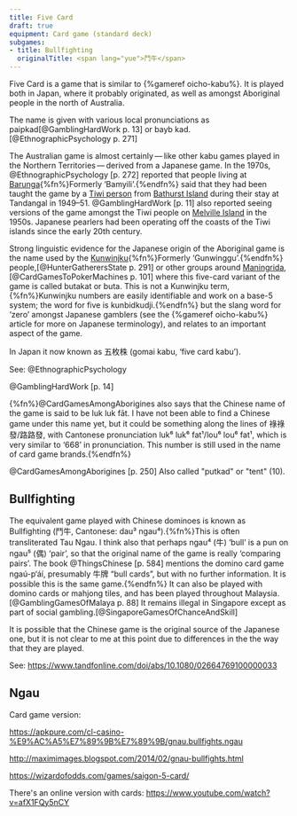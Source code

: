 ```yaml
---
title: Five Card
draft: true
equipment: Card game (standard deck)
subgames:
- title: Bullfighting
  originalTitle: <span lang="yue">鬥牛</span>
---
```


<p class="lead">
<span class="aka">Five Card</span> is a game that is similar to {%gameref oicho-kabu%}. It is played both in Japan, where it probably originated, as well as amongst Aboriginal people in the north of Australia.
</p>

The name is given with various local pronunciations as <span lang="tiw">paipkad</span>[@GamblingHardWork p. 13] or <span>bayb kad</span>.[@EthnographicPsychology p. 271]

The Australian game is almost certainly — like other <span lang="ja-Latn">kabu</span> games played in the Northern Territories — derived from a Japanese game. In the 1970s, @EthnographicPsychology [p. 272] reported that people living at [Barunga](https://en.wikipedia.org/wiki/Barunga,_Northern_Territory){%fn%}Formerly ‘Bamyili’.{%endfn%} said that they had been taught the game by a [Tiwi person](https://en.wikipedia.org/wiki/Tiwi_people) from [Bathurst Island](https://en.wikipedia.org/wiki/Bathurst_Island_(Northern_Territory)) during their stay at Tandangal in 1949–51. @GamblingHardWork [p. 11] also reported seeing versions of the game amongst the Tiwi people on [Melville Island](https://en.wikipedia.org/wiki/Melville_Island_(Northern_Territory)) in the 1950s. Japanese pearlers had been operating off the coasts of the Tiwi islands since the early 20th century.

Strong linguistic evidence for the Japanese origin of the Aboriginal game is the name used by the [Kunwinjku](https://en.wikipedia.org/wiki/Kunwinjku_people){%fn%}Formerly ‘Gunwinggu’.{%endfn%} people,[@HunterGatherersState p. 291] or other groups around [Maningrida](https://en.wikipedia.org/wiki/Maningrida,_Northern_Territory),[@CardGamesToPokerMachines p. 101] where this five-card variant of the game is called <span lang="gup" class="aka">butakat</span> or <span class="aka" lang="gup">buta</span>. This is not a Kunwinjku term,{%fn%}Kunwinjku numbers are easily identifiable and work on a base-5 system; the word for five is <span lang="gup">kunbidkudji</span>.{%endfn%} but the slang word for ‘zero’ amongst Japanese gamblers (see the {%gameref oicho-kabu%} article for more on Japanese terminology), and relates to an important aspect of the game.

In Japan it now known as <span lang="ja" class="aka">五枚株</span> (<span lang="ja-Latn" class="aka">gomai kabu</span>, ‘five card <span lang="ja-Latn">kabu</span>’).

See: @EthnographicPsychology

@GamblingHardWork [p. 14]

{%fn%}@CardGamesAmongAborigines also says that the Chinese name of the game is said to be <span lang="zh-Latn">luk luk fāt</span>. I have not been able to find a Chinese game under this name yet, but it could be something along the lines of <span lang="zh">祿祿發</span>/<span lang="zh">路路發</span>, with Cantonese pronunciation <span lang="yue-Latn-jyutping">luk⁶ luk⁶ fat¹</span>/<span lang="yue-Latn-jyutping">lou⁶ lou⁶ fat¹</span>, which is very similar to ‘668’ in pronunciation. This number is still used in the name of card game brands.<!-- Could this be the source of the "sticks" game given in some places? -->{%endfn%}

@CardGamesAmongAborigines [p. 250]  Also called "putkad" or "tent" (10).


## <span class="aka">Bullfighting</span>

The equivalent game played with Chinese dominoes is known as Bullfighting (<span lang="yue" class="aka">鬥牛</span>, Cantonese: <span lang="yue-Latn-jyutping" class="aka">dau³ ngau⁴</span>).{%fn%}This is often transliterated <span lang="yue-Latn-jyutping" class="aka">Tau Ngau</span>. I think also that perhaps <span lang="yue-Latn-jyutping">ngau⁴</span> (<span lang="yue">牛</span>) ‘bull’ is a pun on <span lang="yue-Latn-jyutping">ngau⁵</span> (<span lang="yue">偶</span>) ‘pair’, so that the original name of the game is really ‘comparing pairs’. The book @ThingsChinese [p. 584] mentions the domino card game <span lang="yue-Latn">ngaú-p‘áí</span>, presumably <span lang="zh">牛牌</span> “bull cards”, but with no further information. It is possible this is the same game.{%endfn%} It can also be played with domino cards or mahjong tiles, and has been played throughout Malaysia.[@GamblingGamesOfMalaya p. 88] It remains illegal in Singapore except as part of social gambling.[@SingaporeGamesOfChanceAndSkill]

It is possible that the Chinese game is the original source of the Japanese one, but it is not clear to me at this point due to differences in the the way that they are played.

See: https://www.tandfonline.com/doi/abs/10.1080/02664769100000033

## Ngau

Card game version:

https://apkpure.com/cl-casino-%E9%AC%A5%E7%89%9B%E7%89%9B/gnau.bullfights.ngau

http://maximimages.blogspot.com/2014/02/gnau-bullfights.html

https://wizardofodds.com/games/saigon-5-card/

There's an online version with cards: https://www.youtube.com/watch?v=afX1FQy5nCY
